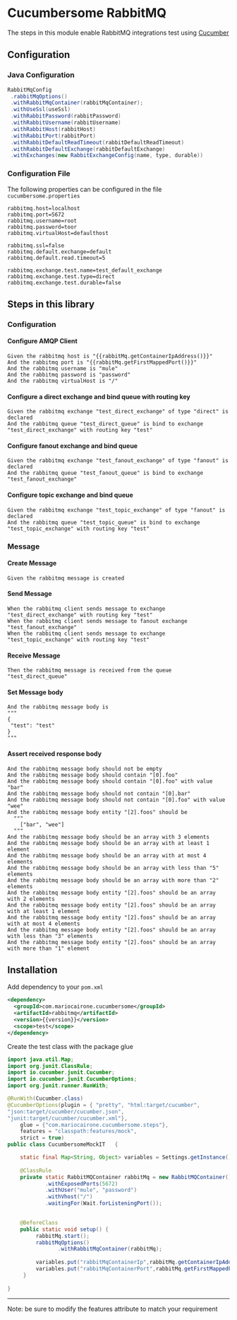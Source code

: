 
# Cucumbersome RabbitMQ

The steps in this module enable RabbitMQ integrations test using [Cucumber](https://cucumber.io)

## Configuration

### Java Configuration
```java
RabbitMqConfig
 .rabbitMqOptions()
 .withRabbitMqContainer(rabbitMqContainer);
 .withUseSsl(useSsl)
 .withRabbitPassword(rabbitPassword)
 .withRabbitUsername(rabbitUsername)	 	
 .withRabbitHost(rabbitHost)
 .withRabbitPort(rabbitPort)
 .withRabbitDefaultReadTimeout(rabbitDefaultReadTimeout)
 .withRabbitDefaultExchange(rabbitDefaultExchange)
 .withExchanges(new RabbitExchangeConfig(name, type, durable))
```

### Configuration File
The following properties can be configured in the file `cucumbersome.properties`

```
rabbitmq.host=localhost
rabbitmq.port=5672
rabbitmq.username=root
rabbitmq.password=toor
rabbitmq.virtualHost=defaulthost

rabbitmq.ssl=false
rabbitmq.default.exchange=default
rabbitmq.default.read.timeout=5

rabbitmq.exchange.test.name=test_default_exchange
rabbitmq.exchange.test.type=direct
rabbitmq.exchange.test.durable=false

```

## Steps in this library

### Configuration
#### Configure AMQP Client
```gherkin
Given the rabbitmq host is "{{rabbitMq.getContainerIpAddress()}}"
And the rabbitmq port is "{{rabbitMq.getFirstMappedPort()}}"
And the rabbitmq username is "mule"
And the rabbitmq password is "password"
And the rabbitmq virtualHost is "/"
```  
#### Configure a direct exchange and bind queue with routing key
```gherkin
Given the rabbitmq exchange "test_direct_exchange" of type "direct" is declared
And the rabbitmq queue "test_direct_queue" is bind to exchange "test_direct_exchange" with routing key "test"
```
####  Configure fanout exchange and bind queue
```gherkin
Given the rabbitmq exchange "test_fanout_exchange" of type "fanout" is declared
And the rabbitmq queue "test_fanout_queue" is bind to exchange "test_fanout_exchange"
```
####  Configure topic exchange and bind queue
```gherkin
Given the rabbitmq exchange "test_topic_exchange" of type "fanout" is declared
And the rabbitmq queue "test_topic_queue" is bind to exchange "test_topic_exchange" with routing key "test"
```
### Message
####  Create Message
```gherkin
Given the rabbitmq message is created
```
####  Send Message
```gherkin
When the rabbitmq client sends message to exchange "test_direct_exchange" with routing key "test"
When the rabbitmq client sends message to fanout exchange "test_fanout_exchange"
When the rabbitmq client sends message to exchange "test_topic_exchange" with routing key "test"
```
####  Receive Message
```gherkin
Then the rabbitmq message is received from the queue "test_direct_queue"
```
#### Set Message body
```gherkin
And the rabbitmq message body is
"""
{
 "test": "test"
}
"""
```
#### Assert received response body
```gherkin
And the rabbitmq message body should not be empty
And the rabbitmq message body should contain "[0].foo"
And the rabbitmq message body should contain "[0].foo" with value "bar"
And the rabbitmq message body should not contain "[0].bar"
And the rabbitmq message body should not contain "[0].foo" with value "wee"
And the rabbitmq message body entity "[2].foos" should be
  """
	["bar", "wee"]
  """
And the rabbitmq message body should be an array with 3 elements
And the rabbitmq message body should be an array with at least 1 element
And the rabbitmq message body should be an array with at most 4 elements
And the rabbitmq message body should be an array with less than "5" elements
And the rabbitmq message body should be an array with more than "2" elements
And the rabbitmq message body entity "[2].foos" should be an array with 2 elements
And the rabbitmq message body entity "[2].foos" should be an array with at least 1 element
And the rabbitmq message body entity "[2].foos" should be an array with at most 4 elements
And the rabbitmq message body entity "[2].foos" should be an array with less than "3" elements   
And the rabbitmq message body entity "[2].foos" should be an array with more than "1" element   
```     

## Installation

Add dependency to your `pom.xml`

```xml
<dependency>
  <groupId>com.mariocairone.cucumbersome</groupId>
  <artifactId>rabbitmq</artifactId>
  <version>{{version}}</version>
  <scope>test</scope>
</dependency>
```

Create the test class with the package glue

```java
import java.util.Map;
import org.junit.ClassRule;
import io.cucumber.junit.Cucumber;
import io.cucumber.junit.CucumberOptions;
import org.junit.runner.RunWith;

@RunWith(Cucumber.class)
@CucumberOptions(plugin = { "pretty", "html:target/cucumber",
"json:target/cucumber/cucumber.json",
"junit:target/cucumber/cucumber.xml"},
    glue = {"com.mariocairone.cucumbersome.steps"},
    features = "classpath:features/mock",
    strict = true)
public class CucumbersomeMockIT   {

	static final Map<String, Object> variables = Settings.getInstance().getGlobalVariables();	
	
	@ClassRule
	private static RabbitMQContainer rabbitMq = new RabbitMQContainer()				
            .withExposedPorts(5672)
            .withUser("mule", "password")
            .withVhost("/")
            .waitingFor(Wait.forListeningPort());

	
	@BeforeClass
	public static void setup() {
		 rabbitMq.start();
		 rabbitMqOptions()
		 		.withRabbitMqContainer(rabbitMq);
		 
		 variables.put("rabbitMqContainerIp",rabbitMq.getContainerIpAddress());
		 variables.put("rabbitMqContainerPort",rabbitMq.getFirstMappedPort());
	 }
	 
}
```

---
Note: be sure to modify the features attribute to match your requirement
